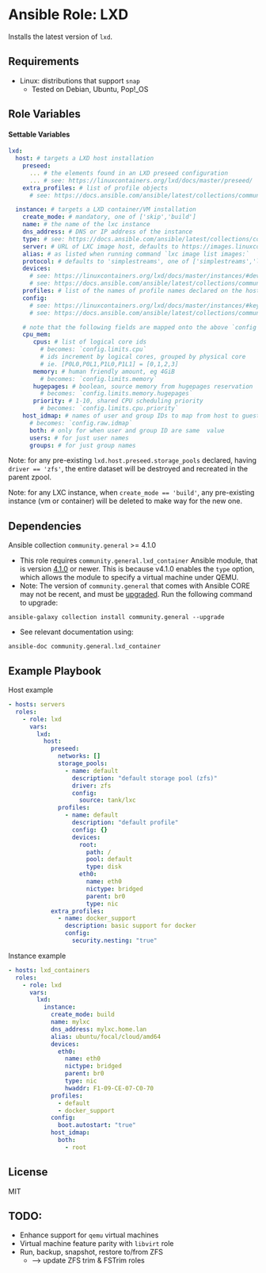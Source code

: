 # Ansible Role: LXD

Installs the latest version of `lxd`.

## Requirements

- Linux: distributions that support `snap`
	- Tested on Debian, Ubuntu, Pop!_OS

## Role Variables

#### Settable Variables
```yaml
lxd:
  host: # targets a LXD host installation
    preseed:
      ... # the elements found in an LXD preseed configuration
      ... # see: https://linuxcontainers.org/lxd/docs/master/preseed/
    extra_profiles: # list of profile objects
      # see: https://docs.ansible.com/ansible/latest/collections/community/general/lxd_profile_module.html#parameters

  instance: # targets a LXD container/VM installation
    create_mode: # mandatory, one of ['skip','build']
    name: # the name of the lxc instance
    dns_address: # DNS or IP address of the instance
    type: # see: https://docs.ansible.com/ansible/latest/collections/community/general/lxd_container_module.html#parameter-type
    server: # URL of LXC image host, defaults to https://images.linuxcontainers.org
    alias: # as listed when running command `lxc image list images:`
    protocol: # defaults to 'simplestreams', one of ['simplestreams','lxd']
    devices:
      # see: https://linuxcontainers.org/lxd/docs/master/instances/#devices-configuration
      # see: https://docs.ansible.com/ansible/latest/collections/community/general/lxd_container_module.html#parameter-devices
    profiles: # list of the names of profile names declared on the host
    config:
      # see: https://linuxcontainers.org/lxd/docs/master/instances/#key-value-configuration
      # see: https://docs.ansible.com/ansible/latest/collections/community/general/lxd_container_module.html#parameter-config

    # note that the following fields are mapped onto the above `config`, after converted from human-intuitive description.  Any preexisting `config` value will be overridden.
    cpu_mem:
       cpus: # list of logical core ids
         # becomes: `config.limits.cpu`
         # ids increment by logical cores, grouped by physical core
         # ie. [P0L0,P0L1,P1L0,P1L1] = [0,1,2,3]
       memory: # human friendly amount, eg 4GiB
         # becomes: `config.limits.memory`
       hugepages: # boolean, source memory from hugepages reservation
         # becomes: `config.limits.memory.hugepages`
       priority: # 1-10, shared CPU scheduling priority
         # becomes: `config.limits.cpu.priority`
    host_idmap: # names of user and group IDs to map from host to guest
      # becomes: `config.raw.idmap`
      both: # only for when user and group ID are same  value
      users: # for just user names
      groups: # for just group names
```

Note: for any pre-existing `lxd.host.preseed.storage_pools` declared, having `driver == 'zfs'`, the entire dataset will be destroyed and recreated in the parent zpool.

Note: for any LXC instance, when `create_mode == 'build'`, any pre-existing instance (vm or container) will be deleted to make way for the new one.

## Dependencies
Ansible collection `community.general` >= 4.1.0

- This role requires `community.general.lxd_container` Ansible module, that is version [4.1.0](https://github.com/ansible-collections/community.general/blob/4.1.0/plugins/modules/cloud/lxd/lxd_container.py#L109) or newer.  This is because v4.1.0 enables the `type` option, which allows the module to specify a virtual machine under QEMU.
- Note: The version of `community.general` that comes with Ansible CORE may not be recent, and must be [upgraded](https://github.com/ansible-collections/community.general#using-this-collection). Run the following command to upgrade:
```
ansible-galaxy collection install community.general --upgrade
```
- See relevant documentation using:
```
ansible-doc community.general.lxd_container
```



## Example Playbook
Host example
```yaml
- hosts: servers
  roles:
    - role: lxd
      vars:
        lxd:
          host:
            preseed:
              networks: []
              storage_pools:
                - name: default
                  description: "default storage pool (zfs)"
                  driver: zfs
                  config:
                    source: tank/lxc
              profiles:
                - name: default
                  description: "default profile"
                  config: {}
                  devices:
                    root:
                      path: /
                      pool: default
                      type: disk
                    eth0:
                      name: eth0
                      nictype: bridged
                      parent: br0
                      type: nic
            extra_profiles:
              - name: docker_support
                description: basic support for docker
                config:
                  security.nesting: "true"
```
Instance example
```yaml
- hosts: lxd_containers
  roles:
    - role: lxd
      vars:
        lxd:
          instance:
            create_mode: build
            name: mylxc
            dns_address: mylxc.home.lan
            alias: ubuntu/focal/cloud/amd64
            devices:
              eth0:
                name: eth0
                nictype: bridged
                parent: br0
                type: nic
                hwaddr: F1-09-CE-07-C0-70
            profiles:
              - default
              - docker_support
            config:
              boot.autostart: "true"
            host_idmap:
              both:
                - root
```

## License

MIT

## TODO:
* Enhance support for `qemu` virtual machines
* Virtual machine feature parity with `libvirt` role
* Run, backup, snapshot, restore to/from ZFS
	* --> update ZFS trim & FSTrim roles

